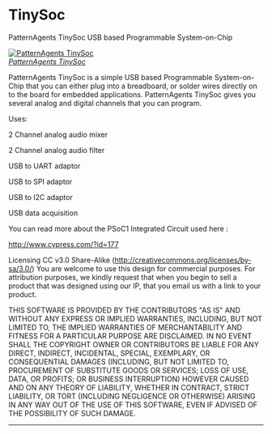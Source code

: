 TinySoc
=============

PatternAgents TinySoc USB based Programmable System-on-Chip

[![PatternAgents TinySoc](http://www.patternagent.com/img/project/tinysoc/TinySoc_model.png)  
*PatternAgents TinySoc*](http://www.patternagent.com/projects/tiny-soc.html)

PatternAgents TinySoc is a simple USB based Programmable System-on-Chip that you can either plug into a breadboard, 
or solder wires directly on to the board for embedded applications. 
PatternAgents TinySoc gives you several analog and digital channels that you can program.

Uses:

2 Channel analog audio mixer 

2 Channel analog audio filter 

USB to UART adaptor

USB to SPI adaptor

USB to I2C adaptor

USB data acquisition

You can read more about the PSoC1 Integrated Circuit used here : 

http://www.cypress.com/?id=177

Licensing CC v3.0 Share-Alike (http://creativecommons.org/licenses/by-sa/3.0/) 
You are welcome to use this design for commercial purposes. 
For attribution purposes, we kindly request that when you begin to sell a product 
that was designed using our IP, that you email us with a link to your product.

THIS SOFTWARE IS PROVIDED BY THE CONTRIBUTORS "AS IS" AND WITHOUT ANY EXPRESS OR IMPLIED WARRANTIES, 
INCLUDING, BUT NOT LIMITED TO, THE IMPLIED WARRANTIES OF MERCHANTABILITY AND FITNESS FOR A PARTICULAR PURPOSE ARE DISCLAIMED. 
IN NO EVENT SHALL THE COPYRIGHT OWNER OR CONTRIBUTORS BE LIABLE FOR ANY DIRECT, INDIRECT, INCIDENTAL, SPECIAL, EXEMPLARY, 
OR CONSEQUENTIAL DAMAGES (INCLUDING, BUT NOT LIMITED TO, PROCUREMENT OF SUBSTITUTE GOODS OR SERVICES; LOSS OF USE, DATA, 
OR PROFITS; OR BUSINESS INTERRUPTION) HOWEVER CAUSED AND ON ANY THEORY OF LIABILITY, WHETHER IN CONTRACT, 
STRICT LIABILITY, OR TORT (INCLUDING NEGLIGENCE OR OTHERWISE) ARISING IN ANY WAY OUT OF THE USE OF THIS SOFTWARE, 
EVEN IF ADVISED OF THE POSSIBILITY OF SUCH DAMAGE. 

-------------------------------------------------------------------------------------------
